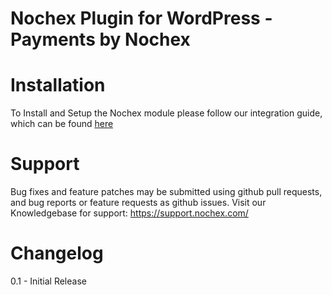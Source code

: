 Nochex Plugin for WordPress - Payments by Nochex
============

Installation
============
To Install and Setup the Nochex module please follow our integration guide, which can be found <a href="https://ssl.nochex.com/downloads/Nochex Payment Button/PaymentsByNochex.pdf">here</a>

Support
=====================
Bug fixes and feature patches may be submitted using github pull requests, and bug reports or feature requests as github issues.
Visit our Knowledgebase for support: https://support.nochex.com/ 

Changelog
=====================

0.1 - Initial Release
